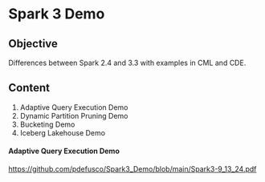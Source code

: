# Spark 3 Demo

## Objective

Differences between Spark 2.4 and 3.3 with examples in CML and CDE.

## Content

1. Adaptive Query Execution Demo
2. Dynamic Partition Pruning Demo
3. Bucketing Demo
4. Iceberg Lakehouse Demo

#### Adaptive Query Execution Demo

https://github.com/pdefusco/Spark3_Demo/blob/main/Spark3-9_13_24.pdf
